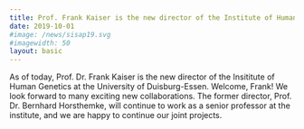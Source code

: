 ```yaml
---
title: Prof. Frank Kaiser is the new director of the Institute of Human Genetics
date: 2019-10-01
#image: /news/sisap19.svg
#imagewidth: 50
layout: basic
---
```


As of today, Prof. Dr. Frank Kaiser is the new director of the Insititute of Human Genetics at the University of Duisburg-Essen.
Welcome, Frank!
We look forward to many exciting new collaborations.
The former director, Prof. Dr. Bernhard Horsthemke, will continue to work as a senior professor at the institute, and we are happy to continue our joint projects.
